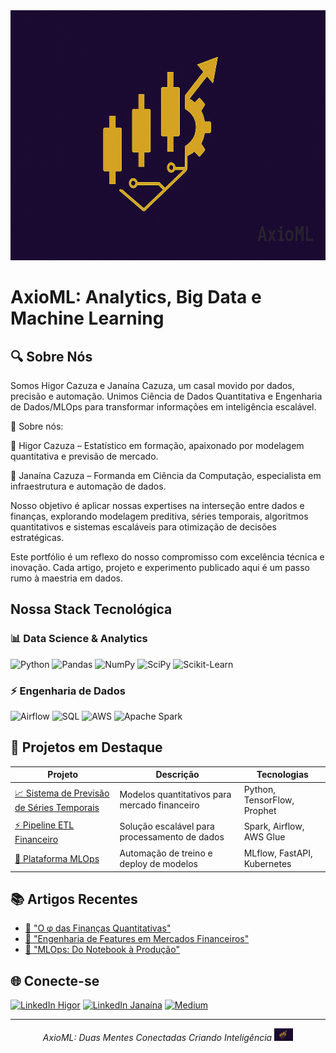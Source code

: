 <img src="./axioml.png" alt="AxioML Banner" width="1000" height="400">

# **AxioML:** Analytics, Big Data e Machine Learning  

## 🔍 Sobre Nós

Somos Higor Cazuza e Janaína Cazuza, um casal movido por dados, precisão e automação. Unimos Ciência de Dados Quantitativa e Engenharia de Dados/MLOps para transformar informações em inteligência escalável.

📌 Sobre nós:

🔹 Higor Cazuza – Estatístico em formação, apaixonado por modelagem quantitativa e previsão de mercado.

🔹 Janaína Cazuza – Formanda em Ciência da Computação, especialista em infraestrutura e automação de dados.

Nosso objetivo é aplicar nossas expertises na interseção entre dados e finanças, explorando modelagem preditiva, séries temporais, algoritmos quantitativos e sistemas escaláveis para otimização de decisões estratégicas.

Este portfólio é um reflexo do nosso compromisso com excelência técnica e inovação. Cada artigo, projeto e experimento publicado aqui é um passo rumo à maestria em dados.

## Nossa Stack Tecnológica

### 📊 Data Science & Analytics
![Python](https://img.shields.io/badge/Python-3776AB?logo=python&logoColor=white)
![Pandas](https://img.shields.io/badge/Pandas-150458?logo=pandas&logoColor=white)
![NumPy](https://img.shields.io/badge/NumPy-013243?logo=numpy&logoColor=white)
![SciPy](https://img.shields.io/badge/SciPy-8CAAE6?logo=scipy&logoColor=white)
![Scikit-Learn](https://img.shields.io/badge/Scikit--Learn-F7931E?logo=scikitlearn&logoColor=white)

### ⚡ Engenharia de Dados
![Airflow](https://img.shields.io/badge/Airflow-017CEE?logo=apacheairflow&logoColor=white)
![SQL](https://img.shields.io/badge/SQL-4479A1?logo=postgresql&logoColor=white)
![AWS](https://img.shields.io/badge/AWS-FF9900?logo=amazonaws&logoColor=black)
![Apache Spark](https://img.shields.io/badge/Spark-E25A1C?logo=apachespark&logoColor=white)

## 🌟 Projetos em Destaque

| Projeto | Descrição | Tecnologias |
|---------|-----------|-------------|
| [📈 Sistema de Previsão de Séries Temporais](#) | Modelos quantitativos para mercado financeiro | Python, TensorFlow, Prophet |
| [⚡ Pipeline ETL Financeiro](#) | Solução escalável para processamento de dados | Spark, Airflow, AWS Glue |
| [🤖 Plataforma MLOps](#) | Automação de treino e deploy de modelos | MLflow, FastAPI, Kubernetes |

## 📚 Artigos Recentes
- [📖 "O φ das Finanças Quantitativas"](#)
- [📖 "Engenharia de Features em Mercados Financeiros"](#)
- [📖 "MLOps: Do Notebook à Produção"](#)

## 🌐 Conecte-se
[![LinkedIn Higor](https://img.shields.io/badge/Higor_Cazuza-0077B5?logo=linkedin)](https://linkedin.com/in/higor-cazuza)
[![LinkedIn Janaína](https://img.shields.io/badge/Janaína_Cazuza-0077B5?logo=linkedin)](https://linkedin.com/in/janaina-cazuza)
[![Medium](https://img.shields.io/badge/AxioML_Blog-000000?logo=medium)](https://medium.com/@axioml)

---

<p align="center">
  <em>AxioML: Duas Mentes Conectadas Criando Inteligência</em>  
  <img src="./axioml.png" alt="AxioML Banner" width="30"/>
</p>

